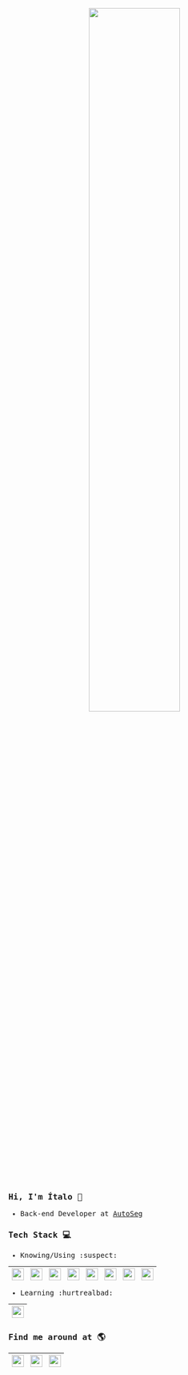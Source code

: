 <p align="center">
 <img width="60%" src="https://i.pinimg.com/originals/e4/26/70/e426702edf874b181aced1e2fa5c6cde.gif" />
</p>

<samp>

### Hi, I'm Ítalo 👋

- Back-end Developer at [AutoSeg](https://www.autoseg.com/)

### Tech Stack :computer:

- Knowing/Using :suspect:

| [<img src="https://cdn.svgporn.com/logos/ruby.svg" alt="v logo" width="24">](https://www.ruby-lang.org/) | [<img src="https://cdn.svgporn.com/logos/rails.svg" alt="v logo" width="24">](https://rubyonrails.org/) | [<img src="https://cdn.svgporn.com/logos/javascript.svg" alt="v logo" width="24">](http://www.ecmascript.org/)  |  [<img src="https://cdn.svgporn.com/logos/postgresql.svg" alt="v logo" width="24">](https://www.postgresql.org/)  |  [<img src="https://cdn.svgporn.com/logos/github.svg" alt="v logo" width="24">](https://www.ghithub.com/)  | [<img src="https://cdn.svgporn.com/logos/git.svg" alt="v logo" width="24">](https://git-scm.com/)  | [<img src="https://cdn.svgporn.com/logos/visual-studio-code.svg" alt="v logo" width="24">](https://code.visualstudio.com/)  | [<img src="https://cdn.svgporn.com/logos/ubuntu.svg" alt="v logo" width="24">](https://ubuntu.com/)  | 
|----|----|----|----|----|----|----|----|

- Learning :hurtrealbad:

| [<img src="https://www.vectorlogo.zone/logos/elixir-lang/elixir-lang-icon.svg" alt="v logo" width="24">](https://elixir-lang.org/) 
|---|

### Find me around at 🌎

| [<img src="https://cdn.svgporn.com/logos/twitter.svg" alt="v logo" width="24">](https://twitter.com/ifasanelli) | [<img src="https://cdn.svgporn.com/logos/linkedin.svg" alt="v logo" width="24">](https://www.linkedin.com/in/ítalo-fasanelli-leomil-571ab782/) | [<img src="https://cdn.svgporn.com/logos/instagram-icon.svg" alt="v logo" width="24">](https://www.instagram.com/italofasanelli/)
|---|---|---|

</samp>

